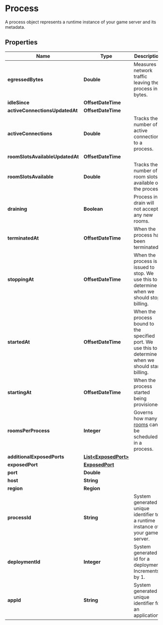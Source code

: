 

# Process

A process object represents a runtime instance of your game server and its metadata.

## Properties

| Name | Type | Description | Notes |
|------------ | ------------- | ------------- | -------------|
|**egressedBytes** | **Double** | Measures network traffic leaving the process in bytes. |  |
|**idleSince** | **OffsetDateTime** |  |  |
|**activeConnectionsUpdatedAt** | **OffsetDateTime** |  |  |
|**activeConnections** | **Double** | Tracks the number of active connections to a process. |  |
|**roomSlotsAvailableUpdatedAt** | **OffsetDateTime** |  |  |
|**roomSlotsAvailable** | **Double** | Tracks the number of room slots available on the process. |  |
|**draining** | **Boolean** | Process in drain will not accept any new rooms. |  |
|**terminatedAt** | **OffsetDateTime** | When the process has been terminated. |  |
|**stoppingAt** | **OffsetDateTime** | When the process is issued to stop. We use this to determine when we should stop billing. |  |
|**startedAt** | **OffsetDateTime** | When the process bound to the specified port. We use this to determine when we should start billing. |  |
|**startingAt** | **OffsetDateTime** | When the process started being provisioned. |  |
|**roomsPerProcess** | **Integer** | Governs how many [rooms](https://hathora.dev/docs/concepts/hathora-entities#room) can be scheduled in a process. |  |
|**additionalExposedPorts** | [**List&lt;ExposedPort&gt;**](ExposedPort.md) |  |  |
|**exposedPort** | [**ExposedPort**](ExposedPort.md) |  |  [optional] |
|**port** | **Double** |  |  |
|**host** | **String** |  |  |
|**region** | **Region** |  |  |
|**processId** | **String** | System generated unique identifier to a runtime instance of your game server. |  |
|**deploymentId** | **Integer** | System generated id for a deployment. Increments by 1. |  |
|**appId** | **String** | System generated unique identifier for an application. |  |



